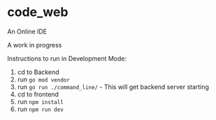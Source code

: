 # code_web
An Online IDE

A work in progress

Instructions to run in Development Mode:
1. cd to Backend 
2. run `go mod vendor`
3. run `go run ./command_line/` - This will get backend server starting
4. cd to frontend
5. run `npm install` 
6. run `npm run dev`


